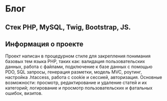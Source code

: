 # Блог

## Стек PHP, MySQL, Twig, Bootstrap, JS.

## Информация о проекте
Проект написан в процедурном стиле для закрепления понимания базовых тем языка PHP, таких как: валидация пользовательских данных, работа с файлами, подключение к базе данных с помощью PDO, SQL запросы, генерация разметки, модель MVC, роутинг, настройка .htaccess, работа с cookie и сессией, авторизация. Основные возможности: просмотр, редактирование и удаление статей и их категорий; логирование и просмотр пользовательских и фатальных ошибок, визитов.
